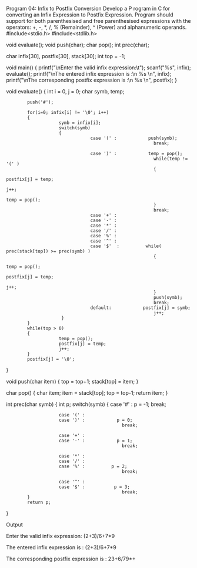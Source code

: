 Program 04: Infix to Postfix Conversion
Develop a P
rogram in C for converting an Infix Expression to Postfix Expression. Program should support for both parenthesised and free parenthesised expressions with the operators: +, -, *, /, % (Remainder), ^ (Power) and alphanumeric operands.
#include<stdio.h>
#include<stdlib.h>

void evaluate();
void push(char);
char pop();
int prec(char);

char infix[30], postfix[30], stack[30];
int top = -1;

void main()
{
            printf("\nEnter the valid infix expression:\t");
            scanf("%s", infix);
            evaluate();
            printf("\nThe entered infix expression is :\n %s \n", infix);
            printf("\nThe corresponding postfix expression is :\n %s \n", postfix);
}

void evaluate()
{
            int i = 0, j = 0;
            char symb, temp;

            push('#');

            for(i=0; infix[i] != '\0'; i++)
            {
                        symb = infix[i];
                        switch(symb)
                        {
                                    case '(' :            push(symb);
                                                            break;

                                    case ')' :            temp = pop();
                                                            while(temp != '(' )
                                                            {
                                                                        postfix[j] = temp;
                                                                        j++;
                                                                        temp = pop();
                                                            }
                                                            break;
                                    case '+' :
                                    case '-' :
                                    case '*' :
                                    case '/' :
                                    case '%' :
                                    case '^' :
                                    case '$'  :          while( prec(stack[top]) >= prec(symb) )
                                                            {
                                                                        temp = pop();
                                                                        postfix[j] = temp;
                                                                        j++;
                                                            }
                                                            push(symb);
                                                            break;
                                    default:            postfix[j] = symb;
                                                            j++;
                         }
            }
            while(top > 0)
            {
                        temp = pop();
                        postfix[j] = temp;
                        j++;
            }
            postfix[j] = '\0';
}

 void push(char item)
{
            top = top+1;
            stack[top] = item;
}

 char pop()
{
            char item;
            item = stack[top];
            top = top-1;
            return item;
}

int prec(char symb)
{
            int p;
            switch(symb)
            {
                        case '#' :           p = -1;
                                                break;

                        case '(' :
                        case ')' :            p = 0;
                                                break;

                        case '+' :
                        case '-' :            p = 1;
                                                break;

                        case '*' :
                        case '/' :
                        case '%' :          p = 2;
                                                break;

                        case '^' :
                        case '$' :           p = 3;
                                                break;
            }
            return p;
}



Output

Enter the valid infix expression: (2+3)/6+7*9

The entered infix expression is :
 (2+3)/6+7*9

The corresponding postfix expression is :
 23+6/79*+
